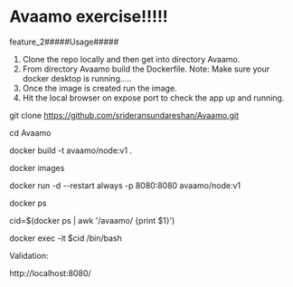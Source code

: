 Avaamo exercise!!!!!
===============

feature_2#####Usage#####

1) Clone the repo locally and then get into directory Avaamo.
2) From directory Avaamo build the Dockerfile. Note: Make sure your docker desktop is running.....
3) Once the image is created run the image.
4) Hit the local browser on expose port to check the app up and running.


git clone https://github.com/srideransundareshan/Avaamo.git

cd Avaamo

docker build -t avaamo/node:v1 .

docker images

docker run -d --restart always -p 8080:8080 avaamo/node:v1

docker ps

cid=$(docker ps | awk '/avaamo/ {print $1}')

docker exec -it $cid /bin/bash

Validation:

http://localhost:8080/

